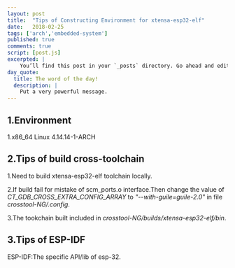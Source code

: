 ```yaml
---
layout: post
title:  "Tips of Constructing Environment for xtensa-esp32-elf"
date:   2018-02-25
tags: ['arch','embedded-system']
published: true
comments: true
script: [post.js]
excerpted: |
    You’ll find this post in your `_posts` directory. Go ahead and edit it and re-build the site ...
day_quote:
  title: The word of the day!
  description: |
    Put a very powerful message.
---
```


## 1.Environment 

  1.x86_64 Linux 4.14.14-1-ARCH 

## 2.Tips of build cross-toolchain

  1.Need to build xtensa-esp32-elf toolchain locally.

  2.If build fail for mistake of scm_ports.o interface.Then change the value of *CT_GDB_CROSS_EXTRA_CONFIG_ARRAY* to *"--with-guile=guile-2.0"* in file *crosstool-NG/.config*.

  3.The tookchain built included in *crosstool-NG/builds/xtensa-esp32-elf/bin*.

## 3.Tips of ESP-IDF

  ESP-IDF:The specific API/lib of esp-32.

